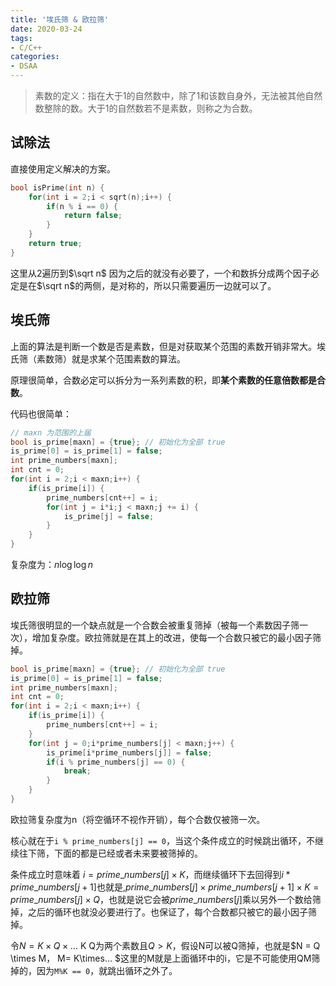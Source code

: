 ```yaml
---
title: '埃氏筛 & 欧拉筛'
date: 2020-03-24
tags:
- C/C++
categories:
- DSAA
---
```



> 素数的定义：指在大于1的自然数中，除了1和该数自身外，无法被其他自然数整除的数。大于1的自然数若不是素数，则称之为合数。

<!-- more -->

## 试除法

直接使用定义解决的方案。

<!-- more -->

```c++
bool isPrime(int n) {
    for(int i = 2;i < sqrt(n);i++) {
        if(n % i == 0) {
            return false;
        }
    }
    return true;
}
```

这里从2遍历到$\sqrt n$ 因为之后的就没有必要了，一个和数拆分成两个因子必定是在$\sqrt n$的两侧，是对称的，所以只需要遍历一边就可以了。


## 埃氏筛

上面的算法是判断一个数是否是素数，但是对获取某个范围的素数开销非常大。埃氏筛（素数筛）就是求某个范围素数的算法。

原理很简单，合数必定可以拆分为一系列素数的积，即**某个素数的任意倍数都是合数**。

代码也很简单：

```c++
// maxn 为范围的上届
bool is_prime[maxn] = {true}; // 初始化为全部 true
is_prime[0] = is_prime[1] = false;
int prime_numbers[maxn];
int cnt = 0;
for(int i = 2;i < maxn;i++) {
    if(is_prime[i]) {
        prime_numbers[cnt++] = i;
        for(int j = i*i;j < maxn;j += i) {
            is_prime[j] = false;
        }
    }
}
```

复杂度为：$n\log \log n$

## 欧拉筛

埃氏筛很明显的一个缺点就是一个合数会被重复筛掉（被每一个素数因子筛一次），增加复杂度。欧拉筛就是在其上的改进，使每一个合数只被它的最小因子筛掉。

```c++
bool is_prime[maxn] = {true}; // 初始化为全部 true
is_prime[0] = is_prime[1] = false;
int prime_numbers[maxn];
int cnt = 0;
for(int i = 2;i < maxn;i++) {
    if(is_prime[i]) {
        prime_numbers[cnt++] = i;
    }
    for(int j = 0;i*prime_numbers[j] < maxn;j++) {
        is_prime[i*prime_numbers[j]] = false;
        if(i % prime_numbers[j] == 0) {
            break;
        }
    }
}
```

欧拉筛复杂度为n（将空循环不视作开销），每个合数仅被筛一次。

核心就在于`i % prime_numbers[j] == 0`，当这个条件成立的时候跳出循环，不继续往下筛，下面的都是已经或者未来要被筛掉的。

条件成立时意味着 $i = prime\_numbers[j] \times K$，而继续循环下去回得到$i*prime\_numbers[j+1]$也就是,$prime\_numbers[j]\times prime\_numbers[j+1] \times K = prime\_numbers[j] \times Q$，也就是说它会被$prime\_numbers[j]$乘以另外一个数给筛掉，之后的循环也就没必要进行了。也保证了，每个合数都只被它的最小因子筛掉。

令$N = K \times Q \times ...$  K Q为两个素数且$Q \gt K$，假设N可以被Q筛掉，也就是$N = Q \times M， M= K\times... $这里的M就是上面循环中的i，它是不可能使用QM筛掉的，因为`M%K == 0`，就跳出循环之外了。
